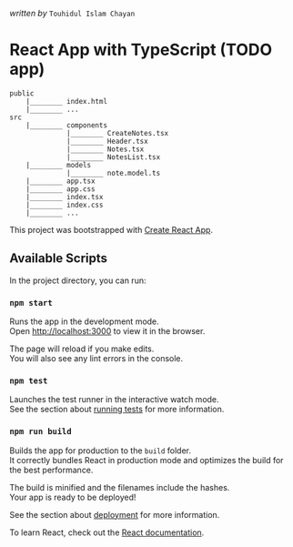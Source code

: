 _written by_ ```Touhidul Islam Chayan```
# React App with TypeScript (TODO app)
```
public
    |________ index.html
    |________ ...
src
    |________ components
              |________ CreateNotes.tsx
              |________ Header.tsx
              |________ Notes.tsx
              |________ NotesList.tsx
    |________ models
              |________ note.model.ts
    |________ app.tsx
    |________ app.css
    |________ index.tsx
    |________ index.css
    |________ ...
```   

This project was bootstrapped with [Create React App](https://github.com/facebook/create-react-app).

## Available Scripts

In the project directory, you can run:

### `npm start`

Runs the app in the development mode.\
Open [http://localhost:3000](http://localhost:3000) to view it in the browser.

The page will reload if you make edits.\
You will also see any lint errors in the console.

### `npm test`

Launches the test runner in the interactive watch mode.\
See the section about [running tests](https://facebook.github.io/create-react-app/docs/running-tests) for more information.

### `npm run build`

Builds the app for production to the `build` folder.\
It correctly bundles React in production mode and optimizes the build for the best performance.

The build is minified and the filenames include the hashes.\
Your app is ready to be deployed!

See the section about [deployment](https://facebook.github.io/create-react-app/docs/deployment) for more information.

To learn React, check out the [React documentation](https://reactjs.org/).
